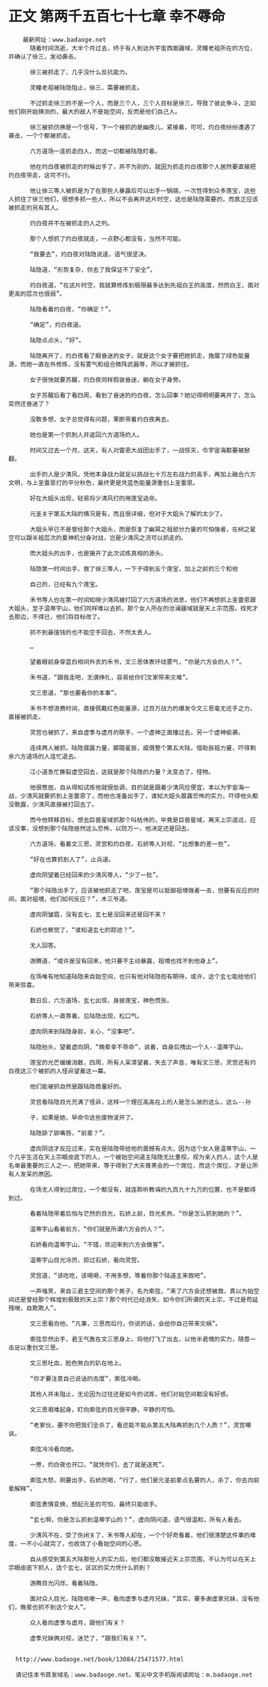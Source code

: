 # 正文 第两千五百七十七章 幸不辱命
        最新网址：www.badaoge.net
          随着时间流逝，大半个月过去，终于有人到达外宇宙西面疆域，灵瞳老祖所在的方位，并确认了徐三，发动袭击。
      
          徐三被抓走了，几乎没什么反抗能力。
      
          灵瞳老祖被陆隐阻止，徐三，需要被抓走。
      
          不过抓走徐三的不是一个人，而是三个人，三个人目标是徐三，导致了彼此争斗，正如他们刚开始猜测的，最大的敌人不是始空间，反而是他们自己人。
      
          徐三被抓仿佛是一个信号，下一个被抓的是幽夜儿，紧接着，可可，灼白夜纷纷遭遇了袭击，一个个都被抓走。
      
          六方道场一连抓走四人，而这一切都被陆隐盯着。
      
          他在灼白夜被抓走的时候出手了，并不为别的，就因为抓走灼白夜那个人居然要直接把灼白夜带走，这可不行。
      
          他让徐三等人被抓是为了在那些人暴露后可以出手一锅端，一次性得到众多莲宝，这些人抓住了徐三他们，很想多抓一些人，所以不会离开这片时空，这也是陆隐需要的，而真正应该被抓走的另有其人。
      
          灼白夜并不在被抓走的人之列。
      
          那个人想抓了灼白夜就走，一点野心都没有，当然不可能。
      
          “我要去”，灼白夜对陆隐说道，语气很坚决。
      
          陆隐道，“形势复杂，你去了我保证不了安全”。
      
          灼白夜道，“在这片时空，我就算修炼到极限最多达到先祖白王的高度，然而白王，面对更高的层次也很弱”。
      
          陆隐看着灼白夜，“你确定？”。
      
          “确定”，灼白夜道。
      
          陆隐点点头，“好”。
      
          陆隐离开了，灼白夜看了眼昏迷的女子，就是这个女子要把她抓走，施展了绿色能量源，而她一直在外修炼，没有雾气和组合微阵武器等，所以才被抓住。
      
          女子很快就要苏醒，灼白夜同样假装昏迷，躺在女子身旁。
      
          女子苏醒后看了看四周，看到了昏迷的灼白夜，怎么回事？她记得明明要离开了，怎么突然还昏迷了？
      
          没敢多想，女子总觉得有问题，果断带着灼白夜离去。
      
          她也是第一个抓到人并返回六方道场的人。
      
          时间又过去一个月，这天，有人对雷恩大战团出手了，一战惊天，令宇宙海都要被掀翻。
      
          出手的人是少清风，凭他本身战力就足以挑战七十万左右战力的高手，再加上融合六方文明，与上圣雷恩打的平分秋色，最终更是凭蓝色能量源重创上圣雷恩。
      
          好在大姐头出现，轻易将少清风打的用莲宝逃命。
      
          元圣关于第五大陆的情况是有，而且很详细，但对于大姐头了解的太少了。
      
          大姐头早已不是曾经那个大姐头，而是恢复了幽冥之祖部分力量的可怕强者，在树之星空可以跟半祖层次的夏神机分身对战，岂是少清风之流可以抓走的。
      
          而大姐头的出手，也是揭开了此次试炼真相的源头。
      
          陆隐第一时间出手，救了徐三等人，一下子得到五个莲宝，加上之前的三个和他
      
          自己的，已经有九个莲宝。
      
          禾书等人也在第一时间知晓少清风被打回了六方道场的消息，他们不再想抓上圣雷恩跟大姐头，至于温蒂宇山，他们同样难以去抓，那个女人所在的沧澜疆域就是天上宗范围，找死才去那边，不得已，他们将目标改了。
      
          抓不到最值钱的也不能空手回去，不然太丢人。
      
          …
      
          望着眼前身穿蓝白相间外衣的禾书，文三思体表环绕雾气，“你是六方会的人？”。
      
          禾书道，“跟我走吧，无谓挣扎，容易给你们文家带来灾难”。
      
          文三思道，“那也要看你的本事”。
      
          禾书不想浪费时间，直接佩戴红色能量源，过百万战力的爆发令文三思毫无还手之力，直接被抓走。
      
          灵宫也被抓了，来自虚季与虚月的联手，一个虚神正面撞过去，另一个虚神偷袭。
      
          连续两人被抓，陆隐展露力量，脚踏星辰，威慑整个第五大陆，借助辰祖力量，吓得剩余六方道场的人连忙退去。
      
          江小道急忙撕裂虚空回去，这就是那个陆隐的力量？太变态了，怪物。
      
          他很憋屈，自从得知试炼他就很低调，目的就是跟着少清风捡便宜，本以为宇宙海一战，少清风就要抓到上圣雷恩了，而他也准备出手了，谁知大姐头展露恐怖的实力，吓得他头都没敢露，少清风直接被打回去了。
      
          而今他转移目标，想去巨兽星域抓那个叫枯伟的，毕竟是巨兽星域，离天上宗遥远，应该没事，没想到那个陆隐居然这么恐怖，以防万一，他决定还是回去。
      
          六方道场，看着文三思，灵宫和灼白夜，石娇等人对视，“比想象的差一些”。
      
          “好在也算抓到人了”，止兵道。
      
          虚向阴望着已经回来的少清风等人，“少了一批”。
      
          “那个陆隐出手了，应该被他抓走了吧，莲宝是可以抵御祖境强者一击，但要有反应的时间，面对祖境，他们如何反应？”，木三爷道。
      
          虚向阴皱眉，没有玄七，玄七是没回来还是回不来？
      
          石娇也察觉了，“谁知道玄七的踪迹？”。
      
          无人回答。
      
          游腾道，“或许是没有回来，他只要不主动暴露，祖境也找不到他身上”。
      
          在场唯有他知道陆隐来自始空间，也只有他对陆隐抱有期待，或许，这个玄七能给他们带来惊喜。
      
          数日后，六方道场，玄七出现，身披莲宝，神色慌张。
      
          石娇等人一直等着，见陆隐出现，松口气。
      
          虚向阴来到陆隐身前，关心，“没事吧”。
      
          陆隐抬头，望着虚向阴，“晚辈幸不辱命”，说着，自身后拽出一个人--温蒂宇山。
      
          莲宝的光芒缓缓消散，四周，所有人呆滞望着，失去了声音，唯有文三思，灵宫还有灼白夜这三个被抓的人怪异望着这一幕。
      
          他们能被抓自然是跟陆隐商量好的。
      
          灵宫看陆隐目光充满了怪异，这样一个理应高高在上的人是怎么装的这么，这么--孙
      
          子，如果是她，早命令这些废物滚开了。
      
          陆隐舔了舔嘴唇，“前辈？”。
      
          虚向阴这才反应过来，实在是陆隐带给他的震撼有点大，因为这个女人是温蒂宇山，一个几乎生活在天上宗眼皮底下的人，一个被始空间道主陆隐无比重视，视为亲人的人，这个人是名单最重要的三人之一，把她带来，等于得到了大天尊茶会的一个席位，而这个席位，才是让所有人发呆的原因。
      
          在场无人得到过席位，一个都没有，就连聆听教诲的九百九十九万的位置，也不是都得到过。
      
          看着陆隐带着后怕与茫然的目光，石娇上前，目光炙热，“你是怎么抓到她的？”。
      
          温蒂宇山看着前方，“你们就是所谓六方会的人？”。
      
          石娇看向温蒂宇山，“不错，欢迎来到六方会做客”。
      
          温蒂宇山目光冷厉，掠过石娇，看向灵宫。
      
          灵宫道，“该吃吃，该喝喝，不用多想，等着你那个陆道主来救吧”。
      
          一声嗤笑，来自三君主空间的那个男子，名为索弦，“来了六方会还想被救，真以为始空间还是曾经那个辉煌到极致的天上宗？那个时代已经消失，如今你们所谓的天上宗，不过是苟延残喘，自欺欺人”。
      
          文三思看向他，“凡事，三思而后行，你说的话，会给你自己带来灾祸”。
      
          索弦忽然出手，君王气轰在文三思身上，将他打飞了出去，以他半君境的实力，随意一击足以重创文三思。
      
          文三思吐血，脸色煞白的趴在地上。
      
          “你才要注意自己说话的态度”，索弦冷喝。
      
          其他人并未阻止，无论因为过往还是如今的试炼，他们对始空间都没有好感。
      
          文三思艰难起身，盯向索弦的目光很平静，平静的可怕。
      
          “老家伙，要不你把我们全杀了，看还能不能从第五大陆再抓到几个人质？”，灵宫嘲讽。
      
          索弦冷冷看向她。
      
          一旁，灼白夜也开口，“就凭你们，去了就是送死”。
      
          索弦大怒，刚要出手，石娇厉喝，“行了，他们是元圣前辈点名要的人，杀了，你去向前辈解释”。
      
          索弦表情变换，想起元圣的可怕，最终只能收手。
      
          “玄七啊，你是怎么抓到温蒂宇山的？”，虚向阴问道，语气很温和，所有人看去。
      
          少清风不在，受了伤闭关了，禾书等人却在，一个个好奇看着，他们很清楚这件事的难度，一不小心就完了，也收敛了小看始空间的心思。
      
          自从感受到第五大陆那些人的实力后，他们都没敢接近天上宗范围，不认为可以在天上宗眼皮底下抓人，这个玄七，区区的实力凭什么抓到？
      
          游腾目光闪烁，看着陆隐。
      
          面对众人目光，陆隐咳嗽一声，看向虚季与虚月兄妹，“其实，要多谢虚家兄妹，没有他们，晚辈也抓不到这个女人”。
      
          众人看向虚季与虚月，跟他们有关？
      
          虚季兄妹俩对视，迷茫了，“跟我们有关？”。
      
      
      http://www.badaoge.net/book/13084/25471577.html
      
      请记住本书首发域名：www.badaoge.net。笔尖中文手机版阅读网址：m.badaoge.net